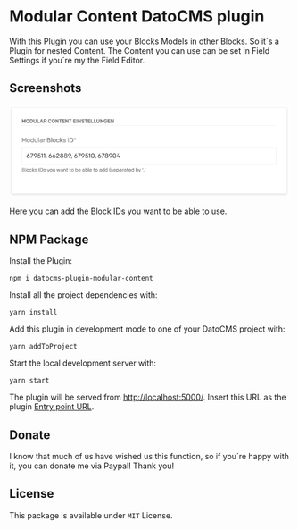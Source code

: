 # Modular Content DatoCMS plugin

With this Plugin you can use your Blocks Models in other Blocks. So it´s a Plugin for nested Content. The Content you can use can be set in Field Settings if you´re my the Field Editor.

## Screenshots

![how to use](./docs/screenshot1.png)

Here you can add the Block IDs you want to be able to use.

## NPM Package

Install the Plugin:

```
npm i datocms-plugin-modular-content
```

Install all the project dependencies with:

```
yarn install
```

Add this plugin in development mode to one of your DatoCMS project with:

```
yarn addToProject
```

Start the local development server with:

```
yarn start
```

The plugin will be served from [http://localhost:5000/](http://localhost:5000/). Insert this URL as the plugin [Entry point URL](https://www.datocms.com/docs/plugins/creating-a-new-plugin/).

## Donate

I know that much of us have wished us this function, so if you´re happy with it, you can donate me via Paypal! Thank you!

License
-----
This package is available under `MIT` License.